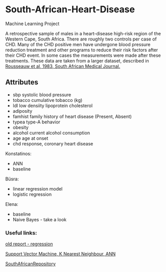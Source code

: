 # South-African-Heart-Disease

Machine Learning Project

A retrospective sample of males in a heart-disease high-risk region
of the Western Cape, South Africa. There are roughly two controls per
case of CHD. Many of the CHD positive men have undergone blood
pressure reduction treatment and other programs to reduce their risk
factors after their CHD event. In some cases the measurements were
made after these treatments. These data are taken from a larger
dataset, described in  [Rousseauw et al, 1983, South African Medical
Journal.](https://journals.co.za/doi/pdf/10.10520/AJA20785135_9894)

## Attributes

- sbp		systolic blood pressure
- tobacco		cumulative tobacco (kg)
- ldl		low densiity lipoprotein cholesterol
- adiposity
- famhist		family history of heart disease (Present, Absent)
- typea		type-A behavior
- obesity
- alcohol		current alcohol consumption
- age		age at onset
- chd		response, coronary heart disease

Konstatinos:
- ANN
- baseline

Büsra:
- linear regression model
- logistic regression

Elena:
- baseline
- Naive Bayes - take a look

### Useful links:

[old report - regression](http://www.math.chalmers.se/Stat/Grundutb/GU/MSG500/A09/RegSummary09.pdf)

[Support Vector Machine, K Nearest Neighbour, ANN](https://blog.goodaudience.com/heart-disease-prediction-aa656f2db585)

[SouthAfricanRepository](https://github.com/khushi4tiwari/South-African-Heart-Disease-data-analysis-using-python)
